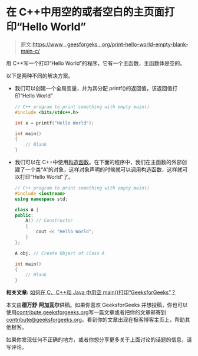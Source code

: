 # 在 C++中用空的或者空白的主页面打印“Hello World”

> 原文:[https://www . geesforgeks . org/print-hello-world-empty-blank-main-c/](https://www.geeksforgeeks.org/print-hello-world-empty-blank-main-c/)

用 C++写一个打印“Hello World”的程序，它有一个主函数，主函数体是空的。

以下是两种不同的解决方案。

*   我们可以创建一个全局变量，并为其分配 printf()的返回值，该返回值打印“Hello World”

    ```cpp
    // C++ program to print something with empty main()
    #include <bits/stdc++.h>

    int x = printf("Hello World");

    int main()
    {
        // Blank
    }
    ```

*   我们可以在 C++中使用[构造函数](https://www.geeksforgeeks.org/constructors-c/)。在下面的程序中，我们在主函数的外部创建了一个类“A”的对象，这样对象声明的时候就可以调用构造函数，这样就可以打印“Hello World”了。

    ```cpp
    // C++ program to print something with empty main()
    #include <iostream>
    using namespace std;

    class A {
    public:
        A() // Constructor
        {
            cout << "Hello World";
        }
    };

    A obj; // Create Object of class A

    int main()
    {
        // Blank
    }
    ```

**相关文章:**
[如何在 C、C++和 Java 中用空 main()打印“GeeksforGeeks”？](https://www.geeksforgeeks.org/print-geeksforgeeks-empty-main-c/)

本文由**德万舒·阿加瓦尔**供稿。如果你喜欢 GeeksforGeeks 并想投稿，你也可以使用[contribute.geeksforgeeks.org](http://www.contribute.geeksforgeeks.org)写一篇文章或者把你的文章邮寄到 contribute@geeksforgeeks.org。看到你的文章出现在极客博客主页上，帮助其他极客。

如果你发现任何不正确的地方，或者你想分享更多关于上面讨论的话题的信息，请写评论。